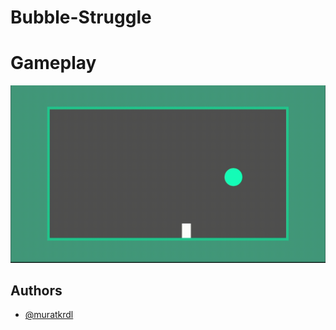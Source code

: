 
# Bubble-Struggle


# Gameplay

<img src="https://github.com/muratkrdl/Bubble-Struggle/blob/main/Bubble%20Struggle%20Gameplay.gif" width="700">


## Authors

- [@muratkrdl](https://github.com/muratkrdl)

